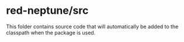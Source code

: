 # red-neptune/src

This folder contains source code that will automatically be added to the classpath when
the package is used.
